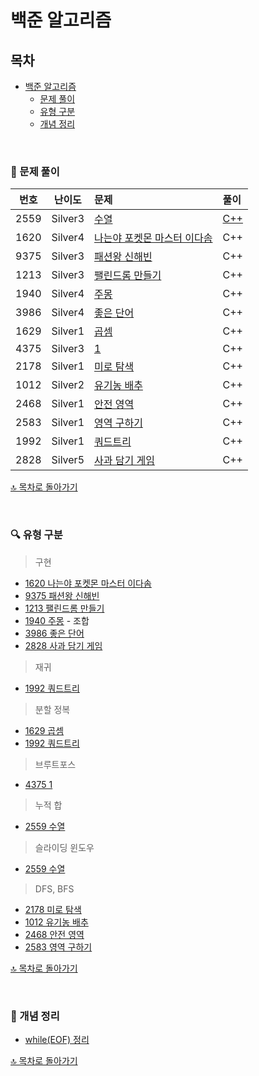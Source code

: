 # 백준 알고리즘


## 목차
- [백준 알고리즘](#백준-알고리즘)
  - [문제 풀이](#-문제-풀이)
  - [유형 구분](#-유형-구분)
  - [개념 정리](#-개념-정리)
    
</br>

### 📝 문제 풀이

| 번호 | 난이도 | 문제 | 풀이 |
| :-: | :-: | :-- | :-- |
| 2559 | Silver3 | [수열](./Silver/2559. 수열) | [C++](./Silver/2559. 수열/2559.md) |
| 1620 | Silver4 | [나는야 포켓몬 마스터 이다솜](./Silver/1620. 나는야 포켓몬 마스터 이다솜) | C++ |
| 9375 | Silver3 | [패션왕 신해빈](./Silver/9375. 패션왕 신해빈) | C++ |
| 1213 | Silver3 | [팰린드롬 만들기](./Silver/1213. 팰린드롬 만들기) | C++ |
| 1940 | Silver4 | [주몽](./Silver/1940. 주몽) | C++ |
| 3986 | Silver4 | [좋은 단어](./Silver/3986. 좋은 단어) | C++ |
| 1629 | Silver1 | [곱셈](./Silver/1629. 곱셈) | C++ |
| 4375 | Silver3 | [1](./Silver/4375. 1) | C++ |
| 2178 | Silver1 | [미로 탐색](./Silver/2178. 미로 탐색) | C++ |
| 1012 | Silver2 | [유기농 배추](./Silver/1012. 유기농 배추) | C++ |
| 2468 | Silver1 | [안전 영역](./Silver/2468. 안전 영역) | C++ |
| 2583 | Silver1 | [영역 구하기](./Silver/2583. 영역 구하기) | C++ |
| 1992 | Silver1 | [쿼드트리](./Silver/1992. 쿼드트리) | C++ |
| 2828 | Silver5 | [사과 담기 게임](./Silver/2828. 사과 담기 게임) | C++ |



[🔝 목차로 돌아가기](#백준-알고리즘)

</br>

### 🔍 유형 구분
> 구현
- [1620 나는야 포켓몬 마스터 이다솜](./Silver/1620. 나는야 포켓몬 마스터 이다솜)
- [9375 패션왕 신해빈](./Silver/9375. 패션왕 신해빈)
- [1213 팰린드롬 만들기](./Silver/1213. 팰린드롬 만들기)
- [1940 주몽](./Silver/1940. 주몽) - 조합
- [3986 좋은 단어](./Silver/3986. 좋은 단어)
- [2828 사과 담기 게임](./Silver/2828. 사과 담기 게임)
> 재귀
- [1992 쿼드트리](./Silver/1992. 쿼드트리)
> 분할 정복
- [1629 곱셈](./Silver/1629. 곱셈)
- [1992 쿼드트리](./Silver/1992. 쿼드트리)
> 브루트포스
- [4375 1](./Silver/4375. 1)
> 누적 합
- [2559 수열](./Silver/2559. 수열)
> 슬라이딩 윈도우
- [2559 수열](./Silver/2559. 수열)
> DFS, BFS
- [2178 미로 탐색](./Silver/2178. 미로 탐색)
- [1012 유기농 배추](./Silver/1012. 유기농 배추)
- [2468 안전 영역](./Silver/2468. 안전 영역)
- [2583 영역 구하기](./Silver/2583. 영역 구하기)


[🔝 목차로 돌아가기](#백준-알고리즘)

</br>


### 🔖 개념 정리
- [while(EOF) 정리](./Silver/4375. 1/EOF정리.md)


  
[🔝 목차로 돌아가기](#백준-알고리즘)


